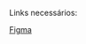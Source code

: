 Links necessários: 

<a href="https://www.figma.com/file/m6j7uIu83vA0ThZAYtOQ0C/Patinhas-livres-(Copy)?type=design&node-id=0%3A1&mode=design&t=1PGvI08nBhm2k8AK-1">Figma</a>
